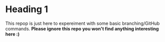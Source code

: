 # Heading 1

This repop is just here to expereiment with some basic branching/GitHub commands.
**Please ignore this repo you won't find anything interesting here :)**
